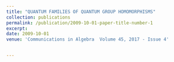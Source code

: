 ```yaml
---
title: "QUANTUM FAMILIES OF QUANTUM GROUP HOMOMORPHISMS"
collection: publications
permalink: /publication/2009-10-01-paper-title-number-1
excerpt: 
date: 2009-10-01
venue: 'Communications in Algebra  Volume 45, 2017 - Issue 4'


---
```





